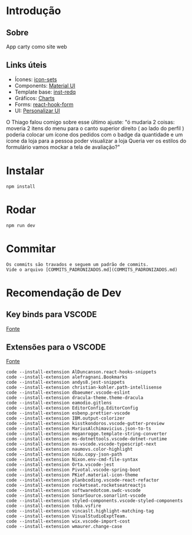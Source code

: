 # Introdução

## Sobre

App carty como site web

## Links úteis

- Ícones: [icon-sets](https://icon-sets.iconify.design/)
- Components: [Material UI](https://mui.com/material-ui)
- Template base: [inst-redq](https://inst-redq.vercel.app/)
- Gráficos: [Charts](https://apexcharts.com/docs)
- Forms: [react-hook-form](https://github.com/react-hook-form/react-hook-form)
- UI: [Personalizar UI](https://bareynol.github.io/mui-theme-creator)

O Thiago falou comigo sobre esse último ajuste:
"ó mudaria 2 coisas: moveria 2 itens do menu para o canto superior direito ( ao lado do perfil )
poderia colocar um ícone dos pedidos com o badge da quantidade
e um ícone da loja para a pessoa poder visualizar a loja
Queria ver os estilos do formulário
vamos mockar a tela de avaliação?"

# Instalar

    npm install

# Rodar

    npm run dev

# Commitar

    Os commits são travados e seguem um padrão de commits.
    Vide o arquivo [COMMITS_PADRONIZADOS.md](COMMITS_PADRONIZADOS.md)

# Recomendação de Dev

## Key binds para VSCODE

[Fonte](https://stackoverflow.com/questions/52926371/vscode-typescript-add-all-missing-imports-shortcut)

## Extensões para o VSCODE

[Fonte](https://stackoverflow.com/questions/35773299/how-can-you-export-the-visual-studio-code-extension-list)

    code --install-extension AlDuncanson.react-hooks-snippets
    code --install-extension alefragnani.Bookmarks
    code --install-extension andys8.jest-snippets
    code --install-extension christian-kohler.path-intellisense
    code --install-extension dbaeumer.vscode-eslint
    code --install-extension dracula-theme.theme-dracula
    code --install-extension eamodio.gitlens
    code --install-extension EditorConfig.EditorConfig
    code --install-extension esbenp.prettier-vscode
    code --install-extension IBM.output-colorizer
    code --install-extension kisstkondoros.vscode-gutter-preview
    code --install-extension MariusAlchimavicius.json-to-ts
    code --install-extension meganrogge.template-string-converter
    code --install-extension ms-dotnettools.vscode-dotnet-runtime
    code --install-extension ms-vscode.vscode-typescript-next
    code --install-extension naumovs.color-highlight
    code --install-extension nidu.copy-json-path
    code --install-extension Nixon.env-cmd-file-syntax
    code --install-extension Orta.vscode-jest
    code --install-extension Pivotal.vscode-spring-boot
    code --install-extension PKief.material-icon-theme
    code --install-extension planbcoding.vscode-react-refactor
    code --install-extension rocketseat.rocketseatreactjs
    code --install-extension softwaredotcom.swdc-vscode
    code --install-extension SonarSource.sonarlint-vscode
    code --install-extension styled-components.vscode-styled-components
    code --install-extension toba.vsfire
    code --install-extension vincaslt.highlight-matching-tag
    code --install-extension VisualStudioExptTeam.
    code --install-extension wix.vscode-import-cost
    code --install-extension wmaurer.change-case
